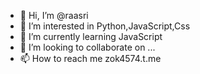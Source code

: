 - 👋 Hi, I’m @raasri
- 👀 I’m interested in Python,JavaScript,Css
- 🌱 I’m currently learning JavaScript
- 💞️ I’m looking to collaborate on ...
- 📫 How to reach me zok4574.t.me

<!---
raasri/raasri is a ✨ special ✨ repository because its `README.md` (this file) appears on your GitHub profile.
You can click the Preview link to take a look at your changes.
--->
